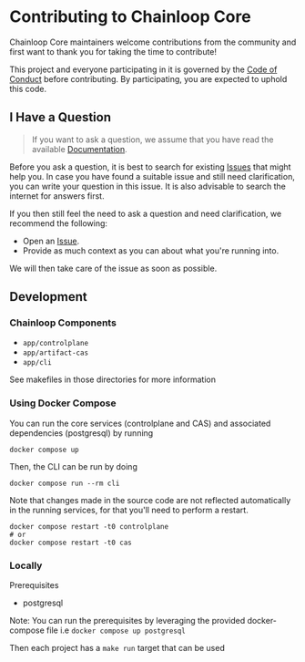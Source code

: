 # Contributing to Chainloop Core

Chainloop Core maintainers welcome contributions from the community and first want to thank you for taking the time to contribute!

This project and everyone participating in it is governed by the [Code of Conduct](./CODE_OF_CONDUCT.md) before contributing. By participating, you are expected to uphold this code.

## I Have a Question

> If you want to ask a question, we assume that you have read the available [Documentation](https://docs.chainloop.dev).

Before you ask a question, it is best to search for existing [Issues](https://github.com/chainloop-dev/chainloop/issues) that might help you. In case you have found a suitable issue and still need clarification, you can write your question in this issue. It is also advisable to search the internet for answers first.

If you then still feel the need to ask a question and need clarification, we recommend the following:

- Open an [Issue](https://github.com/chainloop-dev/chainloop/issues/new).
- Provide as much context as you can about what you're running into.

We will then take care of the issue as soon as possible.

## Development

### Chainloop Components

- `app/controlplane`
- `app/artifact-cas`
- `app/cli`

See makefiles in those directories for more information

### Using Docker Compose

You can run the core services (controlplane and CAS) and associated dependencies (postgresql) by running

```
docker compose up
```

Then, the CLI can be run by doing

```
docker compose run --rm cli
```

Note that changes made in the source code are not reflected automatically in the running services, for that you'll need to perform a restart.

```
docker compose restart -t0 controlplane
# or
docker compose restart -t0 cas
```

### Locally

Prerequisites

- postgresql

Note: You can run the prerequisites by leveraging the provided docker-compose file i.e `docker compose up postgresql`

Then each project has a `make run` target that can be used
